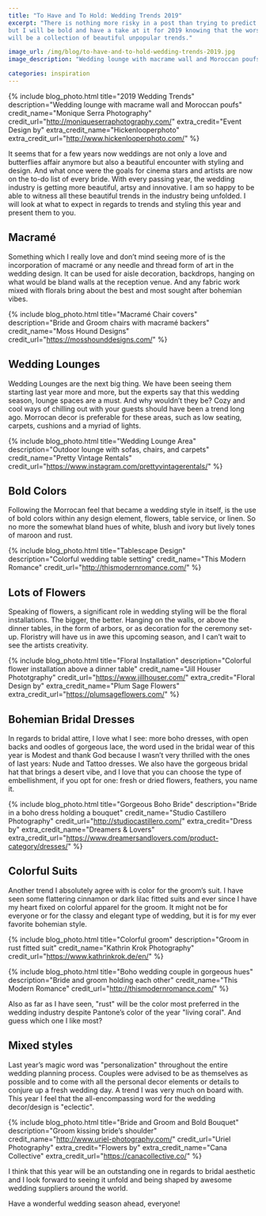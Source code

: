 ```yaml
---
title: "To Have and To Hold: Wedding Trends 2019"
excerpt: "There is nothing more risky in a post than trying to predict trends,
but I will be bold and have a take at it for 2019 knowing that the worst outcome
will be a collection of beautiful unpopular trends."

image_url: /img/blog/to-have-and-to-hold-wedding-trends-2019.jpg
image_description: "Wedding lounge with macrame wall and Moroccan poufs"

categories: inspiration
---
```


{% include blog_photo.html
title="2019 Wedding Trends"
description="Wedding lounge with macrame wall and Moroccan poufs"
credit_name="Monique Serra Photography" credit_url="http://moniqueserraphotography.com/"
extra_credit="Event Design by" extra_credit_name="Hickenlooperphoto" extra_credit_url="http://www.hickenlooperphoto.com/"
%}

It seems that for a few years now weddings are not only a love and butterflies
affair anymore but also a beautiful encounter with styling and design. And what
once were the goals for cinema stars and artists are now on the to-do list of
every bride. With every passing year, the wedding industry is getting more
beautiful, artsy and innovative. I am so happy to be able to witness all these
beautiful trends in the industry being unfolded. I will look at what to expect
in regards to trends and styling this year and present them to you.

## Macramé
Something which I really love and don’t mind seeing more of is the incorporation
of macramé or any needle and thread form of art in the wedding design.  It can
be used for aisle decoration, backdrops, hanging on what would be bland walls at
the reception venue. And any fabric work mixed with florals bring about the best
and most sought after bohemian vibes.

{% include blog_photo.html
title="Macramé Chair covers"
description="Bride and Groom chairs with macramé backers"
credit_name="Moss Hound Designs" credit_url="https://mosshounddesigns.com/"
%}

## Wedding Lounges
Wedding Lounges are the next big thing. We have been seeing them starting last
year more and more, but the experts say that this wedding season, lounge spaces
are a must. And why wouldn’t they be? Cozy and cool ways of chilling out with
your guests should have been a trend long ago. Morrocan decor is preferable for
these areas, such as low seating, carpets, cushions and a myriad of lights.

{% include blog_photo.html
title="Wedding Lounge Area"
description="Outdoor lounge with sofas, chairs, and carpets"
credit_name="Pretty Vintage Rentals" credit_url="https://www.instagram.com/prettyvintagerentals/"
%}

## Bold Colors
Following the Morrocan feel that became a wedding style in itself, is the use
of bold colors within any design element, flowers, table service, or linen. So
no more the somewhat bland hues of white, blush and ivory but lively tones of
maroon and rust.

{% include blog_photo.html
title="Tablescape Design"
description="Colorful wedding table setting"
credit_name="This Modern Romance" credit_url="http://thismodernromance.com/"
%}

## Lots of Flowers
Speaking of flowers, a significant role in wedding styling will be the floral
installations. The bigger, the better. Hanging on the walls, or above the dinner
tables, in the form of arbors, or as decoration for the ceremony set-up.
Floristry will have us in awe this upcoming season, and I can’t wait to see the
artists creativity.

{% include blog_photo.html
title="Floral Installation"
description="Colorful flower installation above a dinner table"
credit_name="Jill Houser Phototgraphy" credit_url="https://www.jillhouser.com/"
extra_credit="Floral Design by" extra_credit_name="Plum Sage Flowers" extra_credit_url="https://plumsageflowers.com/"
%}

## Bohemian Bridal Dresses
In regards to bridal attire, I love what I see: more boho dresses, with open
backs and oodles of gorgeous lace, the word used in the bridal wear of this year
is Modest and thank God because I wasn’t very thrilled with the ones of last
years: Nude and Tattoo dresses. We also have the gorgeous bridal hat that brings
a desert vibe, and I love that you can choose the type of embellishment, if you
opt for one: fresh or dried flowers, feathers, you name it.

{% include blog_photo.html
title="Gorgeous Boho Bride"
description="Bride in a boho dress holding a bouquet"
credit_name="Studio Castillero Photography" credit_url="http://studiocastillero.com/"
extra_credit="Dress by" extra_credit_name="Dreamers & Lovers" extra_credit_url="https://www.dreamersandlovers.com/product-category/dresses/"
%}

## Colorful Suits
Another trend I absolutely agree with is color for the groom’s suit.
I have seen some flattering cinnamon or dark lilac fitted suits and ever since I
have my heart fixed on colorful apparel for the groom. It might not be for
everyone or for the classy and elegant type of wedding, but it is for my ever
favorite bohemian style.

{% include blog_photo.html
title="Colorful groom"
description="Groom in rust fitted suit"
credit_name="Kathrin Krok Photography" credit_url="https://www.kathrinkrok.de/en/"
%}

{% include blog_photo.html
title="Boho wedding couple in gorgeous hues"
description="Bride and groom holding each other"
credit_name="This Modern Romance" credit_url="http://thismodernromance.com/"
%}

Also as far as I have seen, "rust" will be the color most preferred in the
wedding industry despite Pantone’s color of the year "living coral". And guess
which one I like most?

## Mixed styles
Last year’s magic word was "personalization" throughout the entire wedding
planning process. Couples were advised to be as themselves as possible and to
come with all the personal decor elements or details to conjure up a fresh
wedding day. A trend I was very much on board with. This year I feel that the
all-encompassing word for the  wedding decor/design is "eclectic".

{% include blog_photo.html
title="Bride and Groom and Bold Bouquet"
description="Groom kissing bride’s shoulder"
credit_name="http://www.uriel-photography.com/" credit_url="Uriel Photography"
extra_credit="Flowers by" extra_credit_name="Cana Collective" extra_credit_url="https://canacollective.co/"
%}

I think that this year will be an outstanding one in regards to bridal aesthetic
and I look forward to seeing it unfold and being shaped by awesome wedding
suppliers around the world.

Have a wonderful wedding season ahead, everyone!
